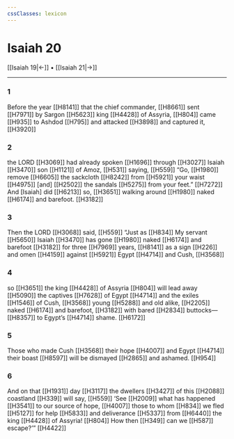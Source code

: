 ```yaml
---
cssClasses: lexicon
---
```


# Isaiah 20

[[Isaiah 19|←]] • [[Isaiah 21|→]]

---

### 1
Before the year [[H8141]] that the chief commander, [[H8661]] sent [[H7971]] by Sargon [[H5623]] king [[H4428]] of Assyria, [[H804]] came [[H935]] to Ashdod [[H795]] and attacked [[H3898]] and captured it, [[H3920]]

### 2
the LORD [[H3069]] had already spoken [[H1696]] through [[H3027]] Isaiah [[H3470]] son [[H1121]] of Amoz, [[H531]] saying, [[H559]] “Go, [[H1980]] remove [[H6605]] the sackcloth [[H8242]] from [[H5921]] your waist [[H4975]] [and] [[H2502]] the sandals [[H5275]] from your feet.” [[H7272]] And [Isaiah] did [[H6213]] so, [[H3651]] walking around [[H1980]] naked [[H6174]] and barefoot. [[H3182]]

### 3
Then the LORD [[H3068]] said, [[H559]] “Just as [[H834]] My servant [[H5650]] Isaiah [[H3470]] has gone [[H1980]] naked [[H6174]] and barefoot [[H3182]] for three [[H7969]] years, [[H8141]] as a sign [[H226]] and omen [[H4159]] against [[H5921]] Egypt [[H4714]] and Cush, [[H3568]]

### 4
so [[H3651]] the king [[H4428]] of Assyria [[H804]] will lead away [[H5090]] the captives [[H7628]] of Egypt [[H4714]] and the exiles [[H1546]] of Cush, [[H3568]] young [[H5288]] and old alike, [[H2205]] naked [[H6174]] and barefoot, [[H3182]] with bared [[H2834]] buttocks— [[H8357]] to Egypt’s [[H4714]] shame. [[H6172]]

### 5
Those who made Cush [[H3568]] their hope [[H4007]] and Egypt [[H4714]] their boast [[H8597]] will be dismayed [[H2865]] and ashamed. [[H954]]

### 6
And on that [[H1931]] day [[H3117]] the dwellers [[H3427]] of this [[H2088]] coastland [[H339]] will say, [[H559]] ‘See [[H2009]] what has happened [[H3541]] to our source of hope, [[H4007]] those to whom [[H834]] we fled [[H5127]] for help [[H5833]] and deliverance [[H5337]] from [[H6440]] the king [[H4428]] of Assyria! [[H804]] How then [[H349]] can we [[H587]] escape?’” [[H4422]]

